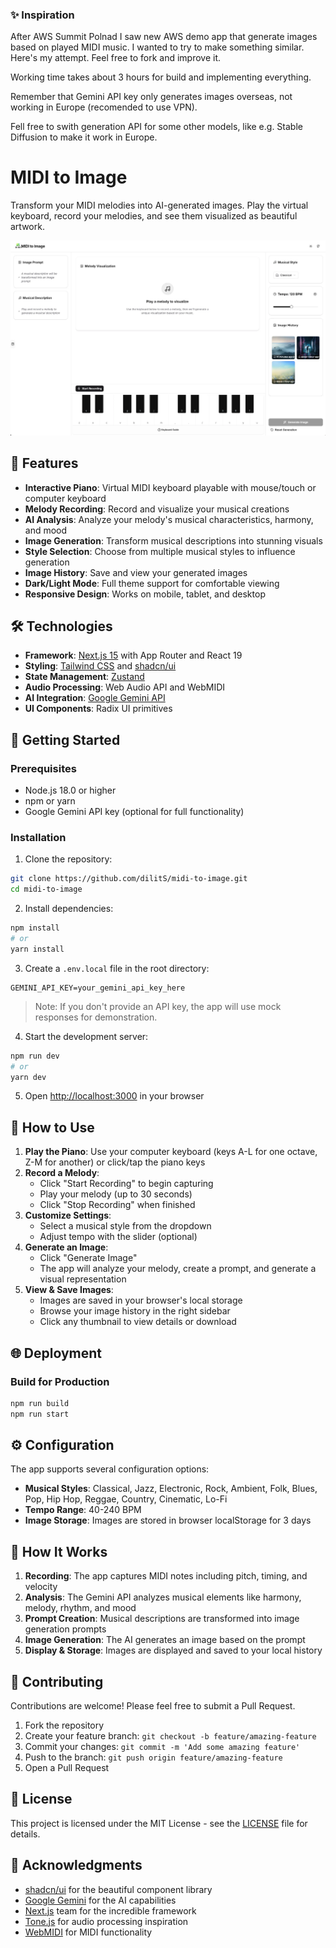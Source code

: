 ### ✨ Inspiration
After AWS Summit Polnad I saw new AWS demo app that generate images based on played MIDI music. I wanted to try to make something similar. Here's my attempt. Feel free to fork and improve it. 

Working time takes about 3 hours for build and implementing everything.

Remember that Gemini API key only generates images overseas, not working in Europe (recomended to use VPN).

Fell free to swith generation API for some other models, like e.g. Stable Diffusion to make it work in Europe.

# MIDI to Image

Transform your MIDI melodies into AI-generated images. Play the virtual keyboard, record your melodies, and see them visualized as beautiful artwork.

![MIDI to Image Demo](/public/demo-screenshot.webp)

## 🎉 Features

- **Interactive Piano**: Virtual MIDI keyboard playable with mouse/touch or computer keyboard
- **Melody Recording**: Record and visualize your musical creations
- **AI Analysis**: Analyze your melody's musical characteristics, harmony, and mood
- **Image Generation**: Transform musical descriptions into stunning visuals
- **Style Selection**: Choose from multiple musical styles to influence generation
- **Image History**: Save and view your generated images
- **Dark/Light Mode**: Full theme support for comfortable viewing
- **Responsive Design**: Works on mobile, tablet, and desktop

## 🛠️ Technologies

- **Framework**: [Next.js 15](https://nextjs.org/) with App Router and React 19
- **Styling**: [Tailwind CSS](https://tailwindcss.com/) and [shadcn/ui](https://ui.shadcn.com/)
- **State Management**: [Zustand](https://github.com/pmndrs/zustand)
- **Audio Processing**: Web Audio API and WebMIDI
- **AI Integration**: [Google Gemini API](https://ai.google.dev/)
- **UI Components**: Radix UI primitives

## 🏁 Getting Started

### Prerequisites

- Node.js 18.0 or higher
- npm or yarn
- Google Gemini API key (optional for full functionality)

### Installation

1. Clone the repository:

```bash
git clone https://github.com/dilitS/midi-to-image.git
cd midi-to-image
```

2. Install dependencies:

```bash
npm install
# or
yarn install
```

3. Create a `.env.local` file in the root directory:

```
GEMINI_API_KEY=your_gemini_api_key_here
```

> Note: If you don't provide an API key, the app will use mock responses for demonstration.

4. Start the development server:

```bash
npm run dev
# or
yarn dev
```

5. Open [http://localhost:3000](http://localhost:3000) in your browser

## 📝 How to Use

1. **Play the Piano**: Use your computer keyboard (keys A-L for one octave, Z-M for another) or click/tap the piano keys
2. **Record a Melody**: 
   - Click "Start Recording" to begin capturing
   - Play your melody (up to 30 seconds)
   - Click "Stop Recording" when finished
3. **Customize Settings**:
   - Select a musical style from the dropdown
   - Adjust tempo with the slider (optional)
4. **Generate an Image**:
   - Click "Generate Image" 
   - The app will analyze your melody, create a prompt, and generate a visual representation
5. **View & Save Images**:
   - Images are saved in your browser's local storage
   - Browse your image history in the right sidebar
   - Click any thumbnail to view details or download

## 🌐 Deployment

### Build for Production

```bash
npm run build
npm run start
```

## ⚙️ Configuration

The app supports several configuration options:

- **Musical Styles**: Classical, Jazz, Electronic, Rock, Ambient, Folk, Blues, Pop, Hip Hop, Reggae, Country, Cinematic, Lo-Fi
- **Tempo Range**: 40-240 BPM
- **Image Storage**: Images are stored in browser localStorage for 3 days

## 🔮 How It Works

1. **Recording**: The app captures MIDI notes including pitch, timing, and velocity
2. **Analysis**: The Gemini API analyzes musical elements like harmony, melody, rhythm, and mood
3. **Prompt Creation**: Musical descriptions are transformed into image generation prompts
4. **Image Generation**: The AI generates an image based on the prompt
5. **Display & Storage**: Images are displayed and saved to your local history

## 🤝 Contributing

Contributions are welcome! Please feel free to submit a Pull Request.

1. Fork the repository
2. Create your feature branch: `git checkout -b feature/amazing-feature`
3. Commit your changes: `git commit -m 'Add some amazing feature'`
4. Push to the branch: `git push origin feature/amazing-feature`
5. Open a Pull Request

## 📄 License

This project is licensed under the MIT License - see the [LICENSE](LICENSE) file for details.

## 🙏 Acknowledgments

- [shadcn/ui](https://ui.shadcn.com/) for the beautiful component library
- [Google Gemini](https://ai.google.dev/) for the AI capabilities
- [Next.js](https://nextjs.org/) team for the incredible framework
- [Tone.js](https://tonejs.github.io/) for audio processing inspiration
- [WebMIDI](https://developer.mozilla.org/en-US/docs/Web/API/Web_MIDI_API) for MIDI functionality
